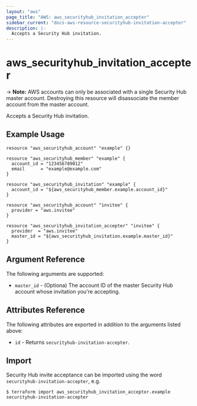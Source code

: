 ```yaml
---
layout: "aws"
page_title: "AWS: aws_securityhub_invitation_accepter"
sidebar_current: "docs-aws-resource-securityhub-invitation-accepter"
description: |-
  Accepts a Security Hub invitation.
---
```


# aws_securityhub_invitation_accepter

-> **Note:** AWS accounts can only be associated with a single Security Hub master account. Destroying this resource will disassociate the member account from the master account.

Accepts a Security Hub invitation.

## Example Usage

```hcl
resource "aws_securityhub_account" "example" {}

resource "aws_securityhub_member" "example" {
  account_id = "123456789012"
  email      = "example@example.com"
}

resource "aws_securityhub_invitation" "example" {
  account_id = "${aws_securityhub_member.example.account_id}"
}

resource "aws_securityhub_account" "invitee" {
  provider = "aws.invitee"
}

resource "aws_securityhub_invitation_accepter" "invitee" {
  provider  = "aws.invitee"
  master_id = "${aws_securityhub_invitation.example.master_id}"
}
```

## Argument Reference

The following arguments are supported:

* `master_id` - (Optiona) The account ID of the master Security Hub account whose invitation you're accepting.

## Attributes Reference

The following attributes are exported in addition to the arguments listed above:

* `id` - Returns `securityhub-invitation-accepter`.

## Import

Security Hub invite acceptance can be imported using the word `securityhub-invitation-accepter`, e.g.

```
$ terraform import aws_securityhub_invitation_acceptor.example securityhub-invitation-accepter
```
